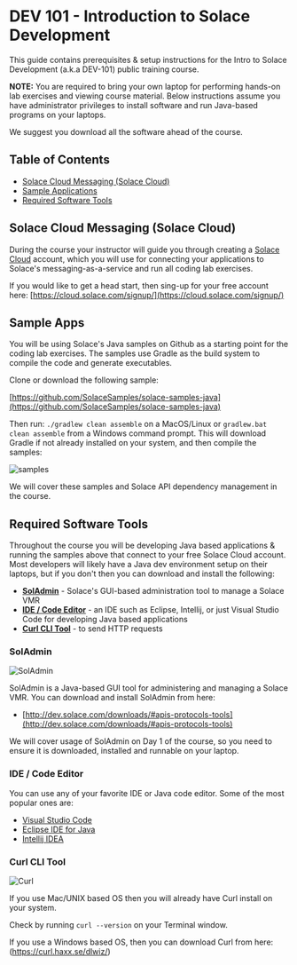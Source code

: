 # DEV 101 - Introduction to Solace Development

This guide contains prerequisites &amp; setup instructions for the Intro to Solace Development (a.k.a DEV-101) public training course.

**NOTE:** You are required to bring your own laptop for performing hands-on lab exercises and viewing course material. Below instructions assume you have administrator privileges to install software and run Java-based programs on your laptops.

We suggest you download all the software ahead of the course.

## Table of Contents

* [Solace Cloud Messaging (Solace Cloud)](#Solace-Cloud)
* [Sample Applications](#Sample-Apps)
* [Required Software Tools](#Required-Software-Tools)

## <a name="Solace-Cloud"></a>Solace Cloud Messaging (Solace Cloud)

During the course your instructor will guide you through creating a [Solace Cloud](https://cloud.solace.com/) account, which you will use for connecting your applications to Solace's messaging-as-a-service and run all coding lab exercises. 

If you would like to get a head start, then sing-up for your free account here: [https://cloud.solace.com/signup/](https://cloud.solace.com/signup/)

## <a name="Sample-Apps"></a>Sample Apps

You will be using Solace's Java samples on Github as a starting point for the coding lab exercises. The samples use Gradle as the build system to compile the code and generate executables. 

Clone or download the following sample: 

[https://github.com/SolaceSamples/solace-samples-java](https://github.com/SolaceSamples/solace-samples-java)

Then run: `./gradlew clean assemble` on a MacOS/Linux or `gradlew.bat clean assemble` from a Windows command prompt. This will download Gradle if not already installed on your system, and then compile the samples:

![samples](images/samples.jpg)

We will cover these samples and Solace API dependency management in the course.

## <a name="Required-Software-Tools"></a>Required Software Tools

Throughout the course you will be developing Java based applications & running the samples above that connect to your free Solace Cloud account. Most developers will likely have a Java dev environment setup on their laptops, but if you don't then you can download and install the following: 

* **[SolAdmin](#SolAdmin)** - Solace's GUI-based administration tool to manage a Solace VMR
* **[IDE / Code Editor](#IDE)** - an IDE such as Eclipse, Intellij, or just Visual Studio Code for developing Java based applications
* **[Curl CLI Tool](#Curl)** - to send HTTP requests

### <a name="SolAdmin"></a>SolAdmin

![SolAdmin](images/soladmin.jpg)

SolAdmin is a Java-based GUI tool for administering and managing a Solace VMR. You can download and install SolAdmin from here:

* [http://dev.solace.com/downloads/#apis-protocols-tools](http://dev.solace.com/downloads/#apis-protocols-tools)

We will cover usage of SolAdmin on Day 1 of the course, so you need to ensure it is downloaded, installed and runnable on your laptop.

### <a name="IDE"></a>IDE / Code Editor

You can use any of your favorite IDE or Java code editor. Some of the most popular ones are:
* [Visual Studio Code](https://code.visualstudio.com/)
* [Eclipse IDE for Java](http://www.eclipse.org/downloads/)
* [Intellij IDEA](https://www.jetbrains.com/idea/)

### <a name="Curl"></a>Curl CLI Tool

![Curl](images/curl.jpg)

If you use Mac/UNIX based OS then you will already have Curl install on your system. 

Check by running `curl --version` on your Terminal window. 

If you use a Windows based OS, then you can download Curl from here: (https://curl.haxx.se/dlwiz/)

